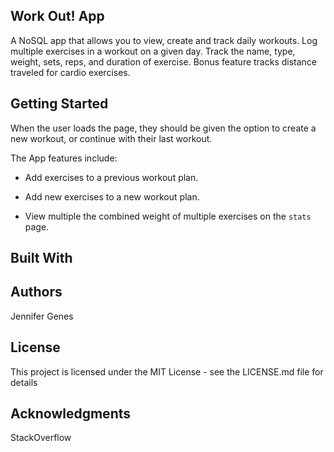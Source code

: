 ## Work Out! App

A NoSQL app that allows you to view, create and track daily workouts. Log multiple exercises in a workout on a given day. Track the name, type, weight, sets, reps, and duration of exercise. Bonus feature tracks distance traveled for cardio exercises.

## Getting Started

When the user loads the page, they should be given the option to create a new workout, or continue with their last workout.

The App features include:

  * Add exercises to a previous workout plan.

  * Add new exercises to a new workout plan.

  * View multiple the combined weight of multiple exercises on the `stats` page.

## Built With

## Authors
Jennifer Genes

## License
This project is licensed under the MIT License - see the LICENSE.md file for details

## Acknowledgments
StackOverflow
